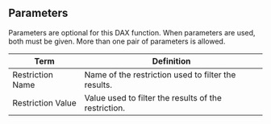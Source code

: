 ## Parameters

Parameters are optional for this DAX function. When parameters are used, both must be given. More than one pair of parameters is allowed.

| Term | Definition |
|---|---|
| Restriction Name | Name of the restriction used to filter the results. |
| Restriction Value | Value used to filter the results of the restriction. |
